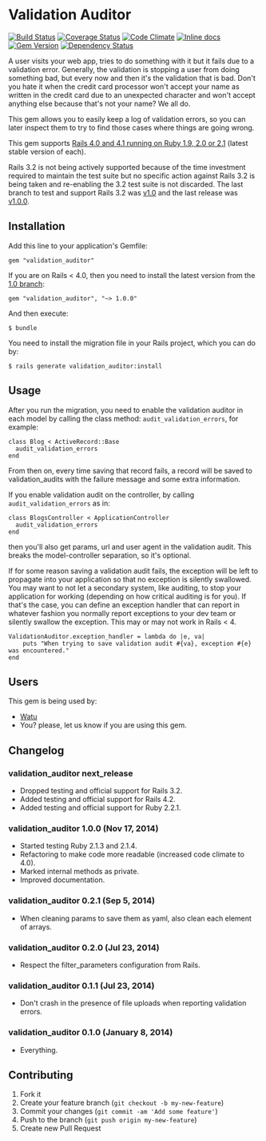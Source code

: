# Validation Auditor

[![Build Status](https://travis-ci.org/carouselapps/validation_auditor.png?branch=master)](https://travis-ci.org/carouselapps/validation_auditor)
[![Coverage Status](https://coveralls.io/repos/carouselapps/validation_auditor/badge.png?branch=master)](https://coveralls.io/r/carouselapps/validation_auditor?branch=master)
[![Code Climate](https://codeclimate.com/github/carouselapps/validation_auditor.png)](https://codeclimate.com/github/carouselapps/validation_auditor)
[![Inline docs](http://inch-ci.org/github/carouselapps/validation_auditor.png?branch=master)](http://inch-ci.org/github/carouselapps/validation_auditor)
[![Gem Version](https://badge.fury.io/rb/validation_auditor.png)](http://badge.fury.io/rb/validation_auditor)
[![Dependency Status](https://gemnasium.com/carouselapps/validation_auditor.svg)](https://gemnasium.com/carouselapps/validation_auditor)

A user visits your web app, tries to do something with it but it fails due to a validation error. Generally, the
validation is stopping a user from doing something bad, but every now and then it's the validation that is bad. Don't
you hate it when the credit card processor won't accept your name as written in the credit card due to an unexpected
character and won't accept anything else because that's not your name? We all do.

This gem allows you to easily keep a log of validation errors, so you can later inspect them to try to find those cases
where things are going wrong.

This gem supports
[Rails 4.0 and 4.1 running on Ruby 1.9, 2.0 or 2.1](https://travis-ci.org/carouselapps/validation_auditor) (latest stable
version of each).

Rails 3.2 is not being actively supported because of the time investment required to maintain the test
suite but no specific action against Rails 3.2 is being taken and re-enabling the 3.2 test suite is not discarded. The
last branch to test and support Rails 3.2 was [v1.0](https://github.com/carouselapps/validation_auditor/tree/v1.0) and the last
release was [v1.0.0](https://github.com/carouselapps/validation_auditor/releases/tag/v1.0.0).

## Installation

Add this line to your application's Gemfile:

    gem "validation_auditor"

If you are on Rails < 4.0, then you need to install the latest version from the
[1.0 branch](https://github.com/carouselapps/validation_auditor/tree/v1.0):

    gem "validation_auditor", "~> 1.0.0"

And then execute:

    $ bundle

You need to install the migration file in your Rails project, which you can do by:

    $ rails generate validation_auditor:install

## Usage

After you run the migration, you need to enable the validation auditor in each model by calling the class method:
`audit_validation_errors`, for example:

    class Blog < ActiveRecord::Base
      audit_validation_errors
    end

From then on, every time saving that record fails, a record will be saved to validation_audits with the failure message
and some extra information.

If you enable validation audit on the controller, by calling `audit_validation_errors` as in:

    class BlogsController < ApplicationController
      audit_validation_errors
    end

then you'll also get params, url and user agent in the validation audit. This breaks the model-controller separation, so
it's optional.

If for some reason saving a validation audit fails, the exception will be left to propagate into your application so
that no exception is silently swallowed. You may want to not let a secondary system, like auditing, to stop your
application for working (depending on how critical auditing is for you). If that's the case, you can define an
exception handler that can report in whatever fashion you normally report exceptions to your dev team or silently
swallow the exception. This may or may not work in Rails < 4.

    ValidationAuditor.exception_handler = lambda do |e, va|
        puts "When trying to save validation audit #{va}, exception #{e} was encountered."
    end

## Users

This gem is being used by:

- [Watu](https://watuapp.com)
- You? please, let us know if you are using this gem.

## Changelog

### validation_auditor next_release
- Dropped testing and official support for Rails 3.2.
- Added testing and official support for Rails 4.2.
- Added testing and official support for Ruby 2.2.1.

### validation_auditor 1.0.0 (Nov 17, 2014)
- Started testing Ruby 2.1.3 and 2.1.4.
- Refactoring to make code more readable (increased code climate to 4.0).
- Marked internal methods as private.
- Improved documentation.

### validation_auditor 0.2.1 (Sep 5, 2014)
- When cleaning params to save them as yaml, also clean each element of arrays.

### validation_auditor 0.2.0 (Jul 23, 2014)
- Respect the filter_parameters configuration from Rails.

### validation_auditor 0.1.1 (Jul 23, 2014)
- Don't crash in the presence of file uploads when reporting validation errors.

### validation_auditor 0.1.0 (January 8, 2014)
- Everything.

## Contributing

1. Fork it
2. Create your feature branch (`git checkout -b my-new-feature`)
3. Commit your changes (`git commit -am 'Add some feature'`)
4. Push to the branch (`git push origin my-new-feature`)
5. Create new Pull Request

